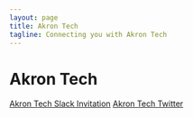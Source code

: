 ```yaml
---
layout: page
title: Akron Tech
tagline: Connecting you with Akron Tech
---
```

# Akron Tech
[Akron Tech Slack Invitation](https://akrontech.slack.com/join/shared_invite/enQtMzEzNTg4OTg3NTA5LTJlOGQzYzAzMGMwNzlhMjlkNmE4YmQ1NjJjMTQ2ODFmNDRmMmEzZGQ1NzhjZTkzZGE5ZjdkYmNkZmE0NmFmNzM)
[Akron Tech Twitter](twitter.com/akronTech)
